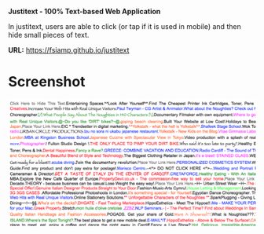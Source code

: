 <b>Justitext - 100% Text-based Web Application</b><br>

In justitext, users are able to click (or tap if it is used in mobile) and then hide small pieces of text.

<B>URL:</B> https://fsiamp.github.io/justitext

# Screenshot

![alt tag](https://raw.githubusercontent.com/fsiamp/justitext/master/screenshot.png)
